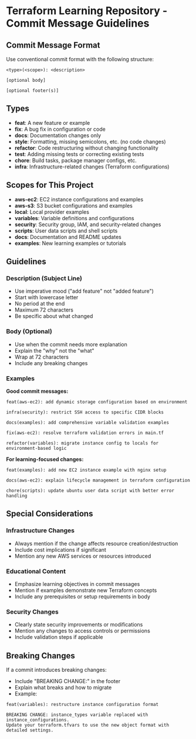 # Terraform Learning Repository - Commit Message Guidelines

## Commit Message Format

Use conventional commit format with the following structure:
```
<type>(<scope>): <description>

[optional body]

[optional footer(s)]
```

## Types
- **feat**: A new feature or example
- **fix**: A bug fix in configuration or code
- **docs**: Documentation changes only
- **style**: Formatting, missing semicolons, etc. (no code changes)
- **refactor**: Code restructuring without changing functionality
- **test**: Adding missing tests or correcting existing tests
- **chore**: Build tasks, package manager configs, etc.
- **infra**: Infrastructure-related changes (Terraform configurations)

## Scopes for This Project
- **aws-ec2**: EC2 instance configurations and examples
- **aws-s3**: S3 bucket configurations and examples
- **local**: Local provider examples
- **variables**: Variable definitions and configurations
- **security**: Security group, IAM, and security-related changes
- **scripts**: User data scripts and shell scripts
- **docs**: Documentation and README updates
- **examples**: New learning examples or tutorials

## Guidelines

### Description (Subject Line)
- Use imperative mood ("add feature" not "added feature")
- Start with lowercase letter
- No period at the end
- Maximum 72 characters
- Be specific about what changed

### Body (Optional)
- Use when the commit needs more explanation
- Explain the "why" not the "what"
- Wrap at 72 characters
- Include any breaking changes

### Examples

**Good commit messages:**
```
feat(aws-ec2): add dynamic storage configuration based on environment

infra(security): restrict SSH access to specific CIDR blocks

docs(examples): add comprehensive variable validation examples

fix(aws-ec2): resolve terraform validation errors in main.tf

refactor(variables): migrate instance config to locals for environment-based logic
```

**For learning-focused changes:**
```
feat(examples): add new EC2 instance example with nginx setup

docs(aws-ec2): explain lifecycle management in terraform configuration

chore(scripts): update ubuntu user data script with better error handling
```

## Special Considerations

### Infrastructure Changes
- Always mention if the change affects resource creation/destruction
- Include cost implications if significant
- Mention any new AWS services or resources introduced

### Educational Content
- Emphasize learning objectives in commit messages
- Mention if examples demonstrate new Terraform concepts
- Include any prerequisites or setup requirements in body

### Security Changes
- Clearly state security improvements or modifications
- Mention any changes to access controls or permissions
- Include validation steps if applicable

## Breaking Changes
If a commit introduces breaking changes:
- Include "BREAKING CHANGE:" in the footer
- Explain what breaks and how to migrate
- Example:
```
feat(variables): restructure instance configuration format

BREAKING CHANGE: instance_types variable replaced with instance_configurations.
Update your terraform.tfvars to use the new object format with detailed settings.
```
